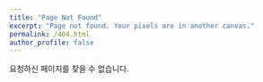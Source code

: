 ```yaml
---
title: "Page Not Found"
excerpt: "Page not found. Your pixels are in another canvas."
permalink: /404.html
author_profile: false
---
```


요청하신 페이지를 찾을 수 없습니다.

<script>
  var GOOG_FIXURL_LANG = 'en';
  var GOOG_FIXURL_SITE = 'https://kah9509.github.io'
</script>
<script src="https://linkhelp.clients.google.com/tbproxy/lh/wm/fixurl.js">
</script>